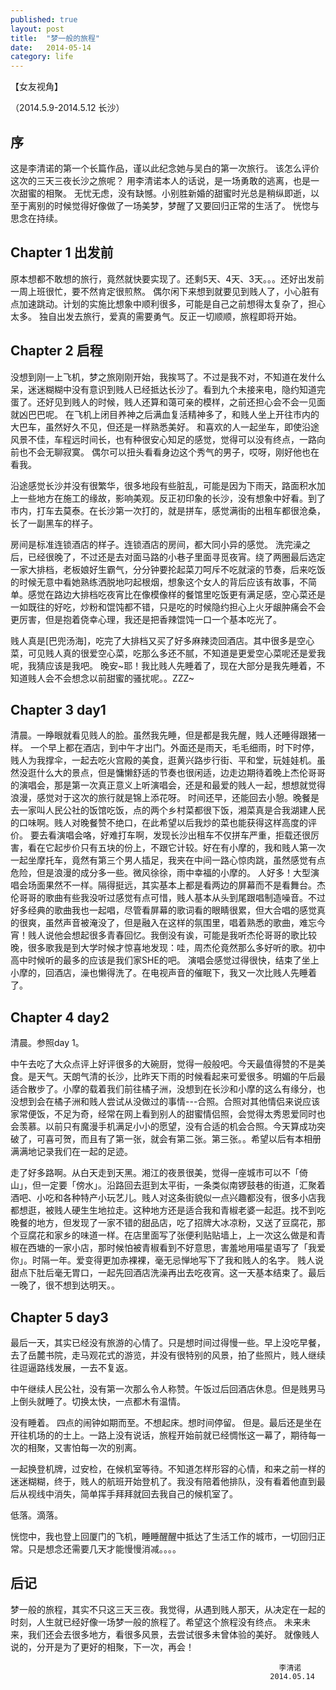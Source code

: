 ```yaml
---
published: true
layout: post
title:  "梦一般的旅程"
date:   2014-05-14
category: life
---
```


【女友视角】

（2014.5.9-2014.5.12 长沙）

## 序

这是李清诺的第一个长篇作品，谨以此纪念她与吴白的第一次旅行。
该怎么评价这次的三天三夜长沙之旅呢？
用李清诺本人的话说，是一场勇敢的逃离，也是一次甜蜜的相聚。
无忧无虑，没有缺憾。小别胜新婚的甜蜜时光总是稍纵即逝，以至于离别的时候觉得好像做了一场美梦，梦醒了又要回归正常的生活了。
恍惚与思念在持续。
    
## Chapter 1 出发前      

原本想都不敢想的旅行，竟然就快要实现了。还剩5天、4天、3天。。。还好出发前一周上班很忙，要不然肯定很煎熬。
偶尔闲下来想到就要见到贱人了，小心脏有点加速跳动。计划的实施比想象中顺利很多，可能是自己之前想得太复杂了，担心太多。
独自出发去旅行，爱真的需要勇气。反正一切顺顺，旅程即将开始。

## Chapter 2 启程

没想到刚一上飞机，梦之旅刚刚开始，我挨骂了。不过是我不对，不知道在发什么呆，迷迷糊糊中没有意识到贱人已经抵达长沙了。看到九个未接来电，隐约知道完蛋了。还好见到贱人的时候，贱人还算和蔼可亲的模样，之前还担心会不会一见面就凶巴巴呢。
在飞机上闭目养神之后满血复活精神多了，和贱人坐上开往市内的大巴车，虽然好久不见，但还是一样熟悉美好。
和喜欢的人一起坐车，即使沿途风景不佳，车程远时间长，也有种很安心知足的感觉，觉得可以没有终点，一路向前也不会无聊寂寞。
偶尔可以扭头看看身边这个秀气的男子，哎呀，刚好他也在看我。

沿途感觉长沙并没有很繁华，很多地段有些脏乱，可能是因为下雨天，路面积水加上一些地方在施工的缘故，影响美观。反正初印象的长沙，没有想象中好看。到了市内，打车去莫泰。在长沙第一次打的，就是拼车，感觉满街的出租车都很沧桑，长了一副黑车的样子。

房间是标准连锁酒店的样子。连锁酒店的房间，都大同小异的感觉。
洗完澡之后，已经很晚了，不过还是去对面马路的小巷子里面寻觅夜宵。绕了两圈最后选定一家大排档，老板娘好生霸气，分分钟要抡起菜刀呵斥不吃就滚的节奏，后来吃饭的时候无意中看她熟练洒脱地叼起根烟，想象这个女人的背后应该有故事，不简单。感觉在路边大排档吃夜宵比在像模像样的餐馆里吃饭更有满足感，空心菜还是一如既往的好吃，炒粉和馄饨都不错，只是吃的时候隐约担心上火牙龈肿痛会不会更厉害，但是抱着侥幸心理，我还是把香辣馄饨一口一个基本吃光了。

贱人真是[巴兜汤海]，吃完了大排档又买了好多麻辣烫回酒店。其中很多是空心菜，可见贱人真的很爱空心菜，吃那么多还不腻，不知道是更爱空心菜呢还是爱我呢，我猜应该是我吧。
晚安~耶！我比贱人先睡着了，现在大部分是我先睡着，不知道贱人会不会想念以前甜蜜的骚扰呢。。ZZZ~

## Chapter 3 day1

清晨。一睁眼就看见贱人的脸。虽然我先睡，但是都是我先醒，贱人还睡得跟猪一样。
一个早上都在酒店，到中午才出门。外面还是雨天，毛毛细雨，时下时停，贱人为我撑伞，一起去吃火宫殿的美食，逛黄兴路步行街、平和堂，玩娃娃机。虽然没逛什么大的景点，但是慵懒舒适的节奏也很闲适，边走边期待着晚上杰伦哥哥的演唱会，那是第一次真正意义上听演唱会，还是和最爱的贱人一起，想想就觉得浪漫，感觉对于这次的旅行就是锦上添花呀。
 时间还早，还能回去小憩。晚餐是去一家叫人民公社的饭馆吃饭，点的两个乡村菜都很下饭，湘菜真是合我湖建人民的口味啊。贱人对晚餐赞不绝口，在此希望以后我炒的菜也能获得这样高度的评价。
要去看演唱会咯，好难打车啊，发现长沙出租车不仅拼车严重，拒载还很厉害，看在它起步价只有五块的份上，不跟它计较。好在有小摩的，我和贱人第一次一起坐摩托车，竟然有第三个男人插足，我夹在中间一路心惊肉跳，虽然感觉有点危险，但是浪漫的成分多一些。微风徐徐，雨中幸福的小摩的。
人好多！大型演唱会场面果然不一样。隔得挺远，其实基本上都是看两边的屏幕而不是看舞台。杰伦哥哥的歌曲有些我没听过感觉有点可惜，贱人基本从头到尾跟唱制造噪音。不过好多经典的歌曲我也一起唱，尽管看屏幕的歌词看的眼睛很累，但大合唱的感觉真的很爽，虽然声音被淹没了，但是融入在这样的氛围里，唱着熟悉的歌曲，难忘今宵！贱人说他会想起很多青春回忆。我倒没有诶，可能是我听杰伦哥哥的歌比较晚，很多歌我是到大学时候才惊喜地发现：哇，周杰伦竟然那么多好听的歌。初中高中时候听的最多的应该是我们家SHE的吧。
演唱会感觉过得很快，结束了坐上小摩的，回酒店，澡也懒得洗了。在电视声音的催眠下，我又一次比贱人先睡着了。
                       
## Chapter 4 day2

清晨。参照day 1。

中午去吃了大众点评上好评很多的大碗厨，觉得一般般吧。今天最值得赞的不是美食。是天气。天朗气清的长沙，比昨天下雨的时候看起来可爱很多。明媚的午后最适合散步了。小摩的载着我们前往橘子洲，没想到在长沙和小摩的这么有缘分，也没想到会在橘子洲和贱人尝试从没做过的事情---合照。合照对其他情侣来说应该家常便饭，不足为奇，经常在网上看到别人的甜蜜情侣照，会觉得太秀恩爱同时也会羡慕。以前只有魔漫手机满足小小的愿望，没有合适的机会合照。今天算成功突破了，可喜可贺，而且有了第一张，就会有第二张。第三张。。希望以后有本相册满满地记录我们在一起的足迹。

走了好多路啊。从白天走到天黑。湘江的夜景很美，觉得一座城市可以不「倚山」，但一定要「傍水」。沿路回去逛到太平街，一条类似南锣鼓巷的街道，汇聚着酒吧、小吃和各种特产小玩艺儿。贱人对这条街貌似一点兴趣都没有，很多小店我都想逛，被贱人硬生生地拉走。这种地方还是适合我和青椒老婆一起逛。找不到吃晚餐的地方，但发现了一家不错的甜品店，吃了招牌大冰凉粉，又送了豆腐花，那个豆腐花和家乡的味道一样。在店里面写了张便利贴贴墙上，上一次这么做是和青椒在西塘的一家小店，那时候怕被青椒看到不好意思，害羞地用喵星语写了「我爱你」。时隔一年。爱变得更加赤裸裸，毫无忌惮地写下了我和贱人的名字。
贱人说甜点下肚后毫无胃口，一起先回酒店洗澡再出去吃夜宵。这一天基本结束了。最后一晚了，很不想到达明天。。

## Chapter 5 day3

最后一天，其实已经没有旅游的心情了。只是想时间过得慢一些。早上没吃早餐，去了岳麓书院，走马观花式的游览，并没有很特别的风景，拍了些照片，贱人继续往逗逼路线发展，一去不复返。 

中午继续人民公社，没有第一次那么令人称赞。午饭过后回酒店休息。但是贱男马上倒头就睡了。切换太快，一点都木有温情。

没有睡着。 四点的闹钟如期而至。不想起床。想时间停留。
但是。最后还是坐在开往机场的的士上。一路上没有说话，旅程开始前就已经惆怅这一幕了，期待每一次的相聚，又害怕每一次的别离。

一起换登机牌，过安检，在候机室等待。不知道怎样形容的心情，和来之前一样的迷迷糊糊，终于，贱人的航班开始登机了。我没有陪着他排队，没有看着他直到最后从视线中消失，简单挥手拜拜就回去我自己的候机室了。

低落。滴落。

恍惚中，我也登上回厦门的飞机，睡睡醒醒中抵达了生活工作的城市，一切回归正常。只是想念还需要几天才能慢慢消减。。。。
                             
## 后记

梦一般的旅程，其实不只这三天三夜。我觉得，从遇到贱人那天，从决定在一起的时刻，人生就已经好像一场梦一般的旅程了。希望这个旅程没有终点。
未来未来，我们还会去很多地方，看很多风景，去尝试很多未曾体验的美好。
就像贱人说的，分开是为了更好的相聚，下一次，再会！

                                                                李清诺
                                                              2014.05.14

